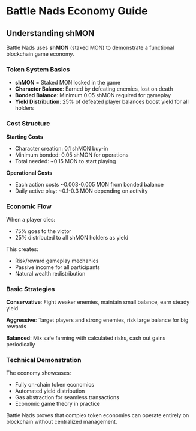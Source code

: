 # Battle Nads Economy Guide

## Understanding shMON

Battle Nads uses **shMON** (staked MON) to demonstrate a functional blockchain game economy.

### Token System Basics

- **shMON** = Staked MON locked in the game
- **Character Balance**: Earned by defeating enemies, lost on death
- **Bonded Balance**: Minimum 0.05 shMON required for gameplay
- **Yield Distribution**: 25% of defeated player balances boost yield for all holders

### Cost Structure

**Starting Costs**
- Character creation: 0.1 shMON buy-in
- Minimum bonded: 0.05 shMON for operations
- Total needed: ~0.15 MON to start playing

**Operational Costs**
- Each action costs ~0.003-0.005 MON from bonded balance
- Daily active play: ~0.1-0.3 MON depending on activity

### Economic Flow

When a player dies:
- 75% goes to the victor
- 25% distributed to all shMON holders as yield

This creates:
- Risk/reward gameplay mechanics
- Passive income for all participants
- Natural wealth redistribution

### Basic Strategies

**Conservative**: Fight weaker enemies, maintain small balance, earn steady yield

**Aggressive**: Target players and strong enemies, risk large balance for big rewards

**Balanced**: Mix safe farming with calculated risks, cash out gains periodically

### Technical Demonstration

The economy showcases:
- Fully on-chain token economics
- Automated yield distribution
- Gas abstraction for seamless transactions
- Economic game theory in practice

Battle Nads proves that complex token economies can operate entirely on blockchain without centralized management.